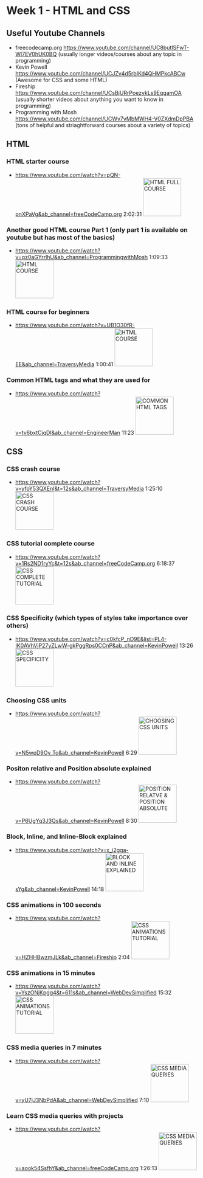 # Week 1 - HTML and CSS

## Useful Youtube Channels
- freecodecamp.org https://www.youtube.com/channel/UC8butISFwT-Wl7EV0hUK0BQ (usually longer videos/courses about any topic in programming)
- Kevin Powell https://www.youtube.com/channel/UCJZv4d5rbIKd4QHMPkcABCw (Awesome for CSS and some HTML)
- Fireship https://www.youtube.com/channel/UCsBjURrPoezykLs9EqgamOA (usually shorter videos about anything you want to know in programming)
- Programming with Mosh https://www.youtube.com/channel/UCWv7vMbMWH4-V0ZXdmDpPBA (tons of helpful and striaghtforward courses about a variety of topics)


## HTML

### HTML starter course
- https://www.youtube.com/watch?v=pQN-pnXPaVg&ab_channel=freeCodeCamp.org 2:02:31
![HTML FULL COURSE](https://img.youtube.com/vi/pQN-pnXPaVg/maxresdefault.jpg)

### Another good HTML course Part 1 (only part 1 is available on youtube but has most of the basics)
- https://www.youtube.com/watch?v=qz0aGYrrlhU&ab_channel=ProgrammingwithMosh 1:09:33
![HTML COURSE](https://img.youtube.com/vi/qz0aGYrrlhU/maxresdefault.jpg)

### HTML course for beginners
- https://www.youtube.com/watch?v=UB1O30fR-EE&ab_channel=TraversyMedia 1:00:41
![HTML COURSE](https://img.youtube.com/vi/UB1O30fR-EE/maxresdefault.jpg)

### Common HTML tags and what they are used for
- https://www.youtube.com/watch?v=tv6bxtCjqDI&ab_channel=EngineerMan 11:23
![COMMON HTML TAGS](https://img.youtube.com/vi/tv6bxtCjqDI/maxresdefault.jpg)


## CSS

### CSS crash course
- https://www.youtube.com/watch?v=yfoY53QXEnI&t=12s&ab_channel=TraversyMedia 1:25:10
![CSS CRASH COURSE](https://img.youtube.com/vi/yfoY53QXEnI/maxresdefault.jpg)

### CSS tutorial complete course
- https://www.youtube.com/watch?v=1Rs2ND1ryYc&t=12s&ab_channel=freeCodeCamp.org 6:18:37
![CSS COMPLETE TUTORIAL](https://img.youtube.com/vi/1Rs2ND1ryYc/maxresdefault.jpg)

### CSS Specificity (which types of styles take importance over others)
- https://www.youtube.com/watch?v=c0kfcP_nD9E&list=PL4-IK0AVhVjP27yZLwW-gkPggRps0CCnP&ab_channel=KevinPowell 13:26
![CSS SPECIFICITY](https://img.youtube.com/vi/c0kfcP_nD9E/maxresdefault.jpg)

### Choosing CSS units
- https://www.youtube.com/watch?v=N5wpD9Ov_To&ab_channel=KevinPowell 6:29
![CHOOSING CSS UNITS](https://img.youtube.com/vi/N5wpD9Ov_To/maxresdefault.jpg)

### Positon relative and Position absolute explained
- https://www.youtube.com/watch?v=P6UgYq3J3Qs&ab_channel=KevinPowell 8:30
![POSITION RELATVE & POSITION ABSOLUTE](https://img.youtube.com/vi/P6UgYq3J3Qs/maxresdefault.jpg)

### Block, Inline, and Inline-Block explained
- https://www.youtube.com/watch?v=x_i2gga-sYg&ab_channel=KevinPowell 14:18
![BLOCK AND INLINE EXPLAINED](https://img.youtube.com/vi/x_i2gga-sYg/maxresdefault.jpg)

### CSS animations in 100 seconds 
- https://www.youtube.com/watch?v=HZHHBwzmJLk&ab_channel=Fireship 2:04
![CSS ANIMATIONS TUTORIAL](https://img.youtube.com/vi/HZHHBwzmJLk/maxresdefault.jpg)

### CSS animations in 15 minutes
- https://www.youtube.com/watch?v=YszONjKpgg4&t=611s&ab_channel=WebDevSimplified 15:32
![CSS ANIMATIONS TUTORIAL](https://img.youtube.com/vi/YszONjKpgg4/maxresdefault.jpg)

### CSS media queries in 7 minutes
- https://www.youtube.com/watch?v=yU7jJ3NbPdA&ab_channel=WebDevSimplified 7:10
![CSS MEDIA QUERIES](https://img.youtube.com/vi/yU7jJ3NbPdA/maxresdefault.jpg)

### Learn CSS media queries with projects
- https://www.youtube.com/watch?v=aook54SsfhY&ab_channel=freeCodeCamp.org 1:26:13 
![CSS MEDIA QUERIES](https://img.youtube.com/vi/aook54SsfhY/maxresdefault.jpg)

<style type="text/css">
    img {
        width: 100px;
    }
</style>
